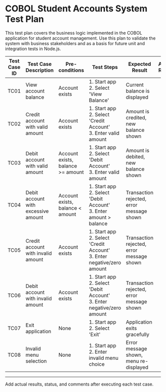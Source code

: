 # COBOL Student Accounts System Test Plan

This test plan covers the business logic implemented in the COBOL application for student account management. Use this plan to validate the system with business stakeholders and as a basis for future unit and integration tests in Node.js.

| Test Case ID | Test Case Description                | Pre-conditions                  | Test Steps                                                                 | Expected Result                                 | Actual Result | Status (Pass/Fail) | Comments |
|--------------|--------------------------------------|----------------------------------|----------------------------------------------------------------------------|--------------------------------------------------|---------------|--------------------|----------|
| TC01         | View account balance                 | Account exists                   | 1. Start app<br>2. Select 'View Balance'                                   | Current balance is displayed                     |               |                    |          |
| TC02         | Credit account with valid amount     | Account exists                   | 1. Start app<br>2. Select 'Credit Account'<br>3. Enter valid amount        | Amount is credited, new balance shown            |               |                    |          |
| TC03         | Debit account with valid amount      | Account exists, balance >= amount| 1. Start app<br>2. Select 'Debit Account'<br>3. Enter valid amount         | Amount is debited, new balance shown             |               |                    |          |
| TC04         | Debit account with excessive amount  | Account exists, balance < amount | 1. Start app<br>2. Select 'Debit Account'<br>3. Enter amount > balance     | Transaction rejected, error message shown         |               |                    |          |
| TC05         | Credit account with invalid amount   | Account exists                   | 1. Start app<br>2. Select 'Credit Account'<br>3. Enter negative/zero amount| Transaction rejected, error message shown         |               |                    |          |
| TC06         | Debit account with invalid amount    | Account exists                   | 1. Start app<br>2. Select 'Debit Account'<br>3. Enter negative/zero amount | Transaction rejected, error message shown         |               |                    |          |
| TC07         | Exit application                     | None                             | 1. Start app<br>2. Select 'Exit'                                            | Application exits gracefully                     |               |                    |          |
| TC08         | Invalid menu selection               | None                             | 1. Start app<br>2. Enter invalid menu choice                                 | Error message shown, menu re-displayed            |               |                    |          |

---
Add actual results, status, and comments after executing each test case.